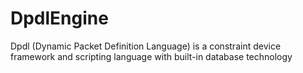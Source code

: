 # DpdlEngine
Dpdl (Dynamic Packet Definition Language) is a constraint device framework and scripting language with built-in database technology 

